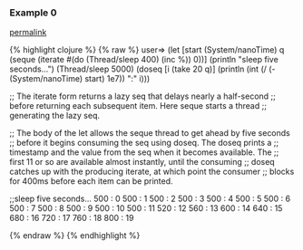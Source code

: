 ### Example 0
[permalink](#example-0)

{% highlight clojure %}
{% raw %}
user=> (let [start (System/nanoTime)
             q (seque
                 (iterate
                   #(do (Thread/sleep 400) (inc %))
                   0))]
         (println "sleep five seconds...")
         (Thread/sleep 5000)
         (doseq [i (take 20 q)]
           (println (int (/ (- (System/nanoTime) start) 1e7))
                    ":" i)))


;; The iterate form returns a lazy seq that delays nearly a half-second
;; before returning each subsequent item.  Here seque starts a thread
;; generating the lazy seq.

;; The body of the let allows the seque thread to get ahead by five seconds
;; before it begins consuming the seq using doseq.  The doseq prints a
;; timestamp and the value from the seq when it becomes available.  The
;; first 11 or so are available almost instantly, until the consuming
;; doseq catches up with the producing iterate, at which point the consumer
;; blocks for 400ms before each item can be printed.

;;sleep five seconds...
500 : 0
500 : 1
500 : 2
500 : 3
500 : 4
500 : 5
500 : 6
500 : 7
500 : 8
500 : 9
500 : 10
500 : 11
520 : 12
560 : 13
600 : 14
640 : 15
680 : 16
720 : 17
760 : 18
800 : 19

{% endraw %}
{% endhighlight %}


